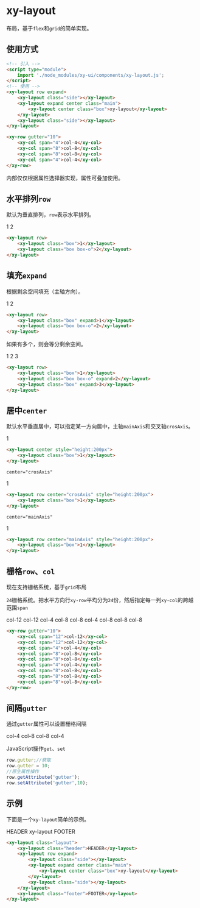 # xy-layout

布局，基于`flex`和`grid`的简单实现。

## 使用方式

```html
<!-- 引入 -->
<script type="module">
    import './node_modules/xy-ui/components/xy-layout.js';
</script>
<!-- 使用 -->
<xy-layout row expand>
    <xy-layout class="side"></xy-layout>
    <xy-layout expand center class="main">
        <xy-layout center class="box">xy-layout</xy-layout>
    </xy-layout>
    <xy-layout class="side"></xy-layout>
</xy-layout>

<xy-row gutter="10">
    <xy-col span="4">col-4</xy-col>
    <xy-col span="8">col-8</xy-col>
    <xy-col span="8">col-8</xy-col>
    <xy-col span="4">col-4</xy-col>
</xy-row>
```

内部仅仅根据属性选择器实现，属性可叠加使用。

## 水平排列`row`

默认为垂直排列，`row`表示水平排列。

<xy-layout row>
    <xy-layout class="box">1</xy-layout>
    <xy-layout class="box box-o">2</xy-layout>
</xy-layout>

```html
<xy-layout row>
    <xy-layout class="box">1</xy-layout>
    <xy-layout class="box box-o">2</xy-layout>
</xy-layout>
```

## 填充`expand`

根据剩余空间填充（主轴方向）。

<xy-layout row>
    <xy-layout class="box" expand>1</xy-layout>
    <xy-layout class="box box-o">2</xy-layout>
</xy-layout>

```html
<xy-layout row>
    <xy-layout class="box" expand>1</xy-layout>
    <xy-layout class="box box-o">2</xy-layout>
</xy-layout>
```

如果有多个，则会等分剩余空间。

<xy-layout row>
    <xy-layout class="box">1</xy-layout>
    <xy-layout class="box box-o" expand>2</xy-layout>
    <xy-layout class="box" expand>3</xy-layout>
</xy-layout>

```html
<xy-layout row>
    <xy-layout class="box">1</xy-layout>
    <xy-layout class="box box-o" expand>2</xy-layout>
    <xy-layout class="box" expand>3</xy-layout>
</xy-layout>
```

## 居中`center`

默认水平垂直居中，可以指定某一方向居中，主轴`mainAxis`和交叉轴`crosAxis`。

<xy-layout center style="height:200px">
    <xy-layout class="box">1</xy-layout>
</xy-layout>

```html
<xy-layout center style="height:200px">
    <xy-layout class="box">1</xy-layout>
</xy-layout>
```

`center="crosAxis"`

<xy-layout row center="crosAxis" style="height:200px">
    <xy-layout class="box">1</xy-layout>
</xy-layout>

```html
<xy-layout row center="crosAxis" style="height:200px">
    <xy-layout class="box">1</xy-layout>
</xy-layout>
```

`center="mainAxis"`

<xy-layout row center="mainAxis" style="height:200px">
    <xy-layout class="box">1</xy-layout>
</xy-layout>

```html
<xy-layout row center="mainAxis" style="height:200px">
    <xy-layout class="box">1</xy-layout>
</xy-layout>
```

## 栅格`row`、`col`

现在支持栅格系统，基于`grid`布局

`24`栅格系统。把水平方向行`xy-row`平均分为`24`份，然后指定每一列`xy-col`的跨越范围`span`

<xy-row gutter="10">
    <xy-col span="12">col-12</xy-col>
    <xy-col span="12">col-12</xy-col>
    <xy-col span="4">col-4</xy-col>
    <xy-col span="8">col-8</xy-col>
    <xy-col span="8">col-8</xy-col>
    <xy-col span="4">col-4</xy-col>
    <xy-col span="8">col-8</xy-col>
    <xy-col span="8">col-8</xy-col>
    <xy-col span="8">col-8</xy-col>
</xy-row>

```html
<xy-row gutter="10">
    <xy-col span="12">col-12</xy-col>
    <xy-col span="12">col-12</xy-col>
    <xy-col span="4">col-4</xy-col>
    <xy-col span="8">col-8</xy-col>
    <xy-col span="8">col-8</xy-col>
    <xy-col span="4">col-4</xy-col>
    <xy-col span="8">col-8</xy-col>
    <xy-col span="8">col-8</xy-col>
    <xy-col span="8">col-8</xy-col>
</xy-row>
```

## 间隔`gutter`

通过`gutter`属性可以设置栅格间隔

<xy-slider type="number" min="0" max="24" suffix="px" defaultvalue="10" showtips oninput="this.nextElementSibling.gutter=this.value"></xy-slider>
<xy-row gutter="10">
    <xy-col span="4">col-4</xy-col>
    <xy-col span="8">col-8</xy-col>
    <xy-col span="8">col-8</xy-col>
    <xy-col span="4">col-4</xy-col>
</xy-row>

JavaScript操作`get`、`set`

```js
row.gutter;//获取
row.gutter = 10;
//原生属性操作
row.getAttribute('gutter');
row.setAttribute('gutter',10);
```

## 示例

下面是一个`xy-layout`简单的示例。

<xy-layout class="layout">
    <xy-layout class="header">HEADER</xy-layout>
    <xy-layout row expand>
        <xy-layout class="side"></xy-layout>
        <xy-layout expand center class="main">
            <xy-layout center class="box">xy-layout</xy-layout>
        </xy-layout>
        <xy-layout class="side"></xy-layout>
    </xy-layout>
    <xy-layout class="footer">FOOTER</xy-layout>
</xy-layout>

```html
<xy-layout class="layout">
    <xy-layout class="header">HEADER</xy-layout>
    <xy-layout row expand>
        <xy-layout class="side"></xy-layout>
        <xy-layout expand center class="main">
            <xy-layout center class="box">xy-layout</xy-layout>
        </xy-layout>
        <xy-layout class="side"></xy-layout>
    </xy-layout>
    <xy-layout class="footer">FOOTER</xy-layout>
</xy-layout>
```